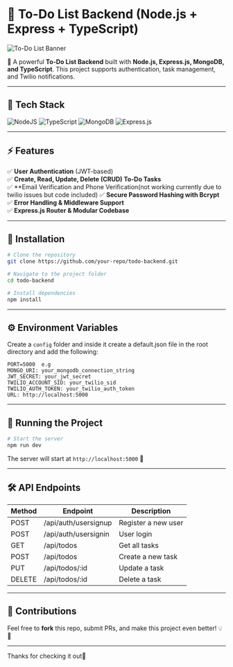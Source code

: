 # 📌 To-Do List Backend (Node.js + Express + TypeScript)

![To-Do List Banner](https://user-images.githubusercontent.com/your-banner-image.gif)

🚀 A powerful **To-Do List Backend** built with **Node.js, Express.js, MongoDB, and TypeScript**. This project supports authentication, task management, and Twilio notifications.

---

## 📂 Tech Stack

![NodeJS](https://img.shields.io/badge/Node.js-43853D?style=for-the-badge&logo=node.js&logoColor=white)
![TypeScript](https://img.shields.io/badge/TypeScript-3178C6?style=for-the-badge&logo=typescript&logoColor=white)
![MongoDB](https://img.shields.io/badge/MongoDB-47A248?style=for-the-badge&logo=mongodb&logoColor=white)
![Express.js](https://img.shields.io/badge/Express.js-000000?style=for-the-badge&logo=express&logoColor=white)


---

## ⚡ Features

✅ **User Authentication** (JWT-based)  
✅ **Create, Read, Update, Delete (CRUD) To-Do Tasks**  
✅ **Email Verification and Phone Verification(not working currently due to twilio issues but code included)
✅ **Secure Password Hashing with Bcrypt**  
✅ **Error Handling & Middleware Support**  
✅ **Express.js Router & Modular Codebase**  

---

## 🔧 Installation

```bash
# Clone the repository
git clone https://github.com/your-repo/todo-backend.git

# Navigate to the project folder
cd todo-backend

# Install dependencies
npm install
```

---

## ⚙️ Environment Variables

Create a `config` folder and inside it create a default.json file in the root directory and add the following:

```config
PORT=5000  e.g
MONGO_URI: your_mongodb_connection_string
JWT_SECRET: your_jwt_secret
TWILIO_ACCOUNT_SID: your_twilio_sid
TWILIO_AUTH_TOKEN: your_twilio_auth_token
URL: http://localhost:5000
```

---

## 🚀 Running the Project

```bash
# Start the server
npm run dev
```

The server will start at `http://localhost:5000` 🚀

---

## 🛠 API Endpoints

| Method | Endpoint      | Description            |
|--------|--------------|------------------------|
| POST   | /api/auth/usersignup | Register a new user |
| POST   | /api/auth/usersignin    | User login          |
| GET    | /api/todos         | Get all tasks       |
| POST   | /api/todos         | Create a new task   |
| PUT    | /api/todos/:id     | Update a task       |
| DELETE | /api/todos/:id     | Delete a task       |

---

## 🌟 Contributions

Feel free to **fork** this repo, submit PRs, and make this project even better! 💡🚀

---

Thanks for checking it out🙌

